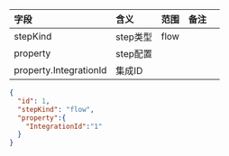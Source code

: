 | 字段   | 含义   | 范围             | 备注 |    |
|:-----|:-----|:---------------|:---|:---|
| stepKind | step类型 | flow |    |    |
| property | step配置 |  | | |
| property.IntegrationId | 集成ID | | | |

```json
{
  "id": 1,
  "stepKind": "flow",
  "property":{
    "IntegrationId":"1"
  }
}
```